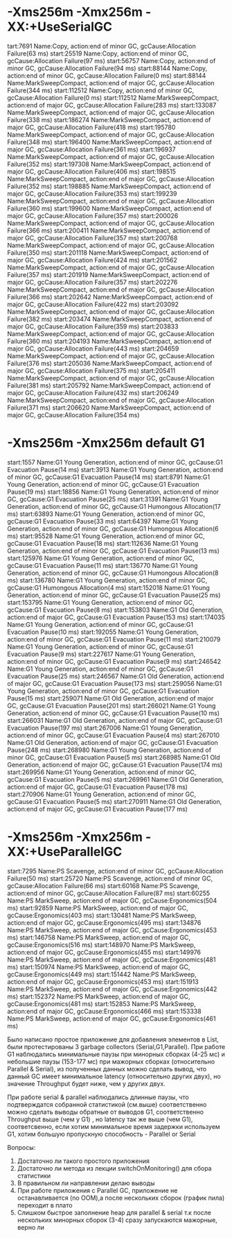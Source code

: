 # -Xms256m -Xmx256m -XX:+UseSerialGC
tart:7691 Name:Copy, action:end of minor GC, gcCause:Allocation Failure(63 ms)
start:25519 Name:Copy, action:end of minor GC, gcCause:Allocation Failure(97 ms)
start:56757 Name:Copy, action:end of minor GC, gcCause:Allocation Failure(94 ms)
start:88144 Name:Copy, action:end of minor GC, gcCause:Allocation Failure(0 ms)
start:88144 Name:MarkSweepCompact, action:end of major GC, gcCause:Allocation Failure(344 ms)
start:112512 Name:Copy, action:end of minor GC, gcCause:Allocation Failure(0 ms)
start:112512 Name:MarkSweepCompact, action:end of major GC, gcCause:Allocation Failure(283 ms)
start:133087 Name:MarkSweepCompact, action:end of major GC, gcCause:Allocation Failure(338 ms)
start:186274 Name:MarkSweepCompact, action:end of major GC, gcCause:Allocation Failure(418 ms)
start:195780 Name:MarkSweepCompact, action:end of major GC, gcCause:Allocation Failure(348 ms)
start:196400 Name:MarkSweepCompact, action:end of major GC, gcCause:Allocation Failure(361 ms)
start:196937 Name:MarkSweepCompact, action:end of major GC, gcCause:Allocation Failure(352 ms)
start:197308 Name:MarkSweepCompact, action:end of major GC, gcCause:Allocation Failure(406 ms)
start:198515 Name:MarkSweepCompact, action:end of major GC, gcCause:Allocation Failure(352 ms)
start:198885 Name:MarkSweepCompact, action:end of major GC, gcCause:Allocation Failure(353 ms)
start:199239 Name:MarkSweepCompact, action:end of major GC, gcCause:Allocation Failure(360 ms)
start:199600 Name:MarkSweepCompact, action:end of major GC, gcCause:Allocation Failure(357 ms)
start:200026 Name:MarkSweepCompact, action:end of major GC, gcCause:Allocation Failure(366 ms)
start:200411 Name:MarkSweepCompact, action:end of major GC, gcCause:Allocation Failure(357 ms)
start:200768 Name:MarkSweepCompact, action:end of major GC, gcCause:Allocation Failure(350 ms)
start:201118 Name:MarkSweepCompact, action:end of major GC, gcCause:Allocation Failure(424 ms)
start:201562 Name:MarkSweepCompact, action:end of major GC, gcCause:Allocation Failure(357 ms)
start:201919 Name:MarkSweepCompact, action:end of major GC, gcCause:Allocation Failure(357 ms)
start:202276 Name:MarkSweepCompact, action:end of major GC, gcCause:Allocation Failure(366 ms)
start:202642 Name:MarkSweepCompact, action:end of major GC, gcCause:Allocation Failure(422 ms)
start:203092 Name:MarkSweepCompact, action:end of major GC, gcCause:Allocation Failure(382 ms)
start:203474 Name:MarkSweepCompact, action:end of major GC, gcCause:Allocation Failure(359 ms)
start:203833 Name:MarkSweepCompact, action:end of major GC, gcCause:Allocation Failure(360 ms)
start:204193 Name:MarkSweepCompact, action:end of major GC, gcCause:Allocation Failure(443 ms)
start:204659 Name:MarkSweepCompact, action:end of major GC, gcCause:Allocation Failure(376 ms)
start:205036 Name:MarkSweepCompact, action:end of major GC, gcCause:Allocation Failure(375 ms)
start:205411 Name:MarkSweepCompact, action:end of major GC, gcCause:Allocation Failure(381 ms)
start:205792 Name:MarkSweepCompact, action:end of major GC, gcCause:Allocation Failure(432 ms)
start:206249 Name:MarkSweepCompact, action:end of major GC, gcCause:Allocation Failure(371 ms)
start:206620 Name:MarkSweepCompact, action:end of major GC, gcCause:Allocation Failure(354 ms)

# -Xms256m -Xmx256m default G1
start:1557 Name:G1 Young Generation, action:end of minor GC, gcCause:G1 Evacuation Pause(14 ms)
start:3913 Name:G1 Young Generation, action:end of minor GC, gcCause:G1 Evacuation Pause(14 ms)
start:8791 Name:G1 Young Generation, action:end of minor GC, gcCause:G1 Evacuation Pause(19 ms)
start:18856 Name:G1 Young Generation, action:end of minor GC, gcCause:G1 Evacuation Pause(25 ms)
start:31391 Name:G1 Young Generation, action:end of minor GC, gcCause:G1 Humongous Allocation(17 ms)
start:63893 Name:G1 Young Generation, action:end of minor GC, gcCause:G1 Evacuation Pause(33 ms)
start:64397 Name:G1 Young Generation, action:end of minor GC, gcCause:G1 Humongous Allocation(6 ms)
start:95528 Name:G1 Young Generation, action:end of minor GC, gcCause:G1 Evacuation Pause(18 ms)
start:112636 Name:G1 Young Generation, action:end of minor GC, gcCause:G1 Evacuation Pause(13 ms)
start:125976 Name:G1 Young Generation, action:end of minor GC, gcCause:G1 Evacuation Pause(11 ms)
start:136770 Name:G1 Young Generation, action:end of minor GC, gcCause:G1 Humongous Allocation(8 ms)
start:136780 Name:G1 Young Generation, action:end of minor GC, gcCause:G1 Humongous Allocation(4 ms)
start:152018 Name:G1 Young Generation, action:end of minor GC, gcCause:G1 Evacuation Pause(25 ms)
start:153795 Name:G1 Young Generation, action:end of minor GC, gcCause:G1 Evacuation Pause(8 ms)
start:153803 Name:G1 Old Generation, action:end of major GC, gcCause:G1 Evacuation Pause(153 ms)
start:174035 Name:G1 Young Generation, action:end of minor GC, gcCause:G1 Evacuation Pause(10 ms)
start:192055 Name:G1 Young Generation, action:end of minor GC, gcCause:G1 Evacuation Pause(11 ms)
start:210079 Name:G1 Young Generation, action:end of minor GC, gcCause:G1 Evacuation Pause(9 ms)
start:227617 Name:G1 Young Generation, action:end of minor GC, gcCause:G1 Evacuation Pause(9 ms)
start:246542 Name:G1 Young Generation, action:end of minor GC, gcCause:G1 Evacuation Pause(25 ms)
start:246567 Name:G1 Old Generation, action:end of major GC, gcCause:G1 Evacuation Pause(173 ms)
start:259056 Name:G1 Young Generation, action:end of minor GC, gcCause:G1 Evacuation Pause(15 ms)
start:259071 Name:G1 Old Generation, action:end of major GC, gcCause:G1 Evacuation Pause(201 ms)
start:266021 Name:G1 Young Generation, action:end of minor GC, gcCause:G1 Evacuation Pause(10 ms)
start:266031 Name:G1 Old Generation, action:end of major GC, gcCause:G1 Evacuation Pause(197 ms)
start:267006 Name:G1 Young Generation, action:end of minor GC, gcCause:G1 Evacuation Pause(4 ms)
start:267010 Name:G1 Old Generation, action:end of major GC, gcCause:G1 Evacuation Pause(248 ms)
start:268980 Name:G1 Young Generation, action:end of minor GC, gcCause:G1 Evacuation Pause(5 ms)
start:268985 Name:G1 Old Generation, action:end of major GC, gcCause:G1 Evacuation Pause(174 ms)
start:269956 Name:G1 Young Generation, action:end of minor GC, gcCause:G1 Evacuation Pause(5 ms)
start:269961 Name:G1 Old Generation, action:end of major GC, gcCause:G1 Evacuation Pause(178 ms)
start:270906 Name:G1 Young Generation, action:end of minor GC, gcCause:G1 Evacuation Pause(5 ms)
start:270911 Name:G1 Old Generation, action:end of major GC, gcCause:G1 Evacuation Pause(177 ms)

# -Xms256m  -Xmx256m -XX:+UseParallelGC
start:7295 Name:PS Scavenge, action:end of minor GC, gcCause:Allocation Failure(50 ms)
start:25720 Name:PS Scavenge, action:end of minor GC, gcCause:Allocation Failure(66 ms)
start:60168 Name:PS Scavenge, action:end of minor GC, gcCause:Allocation Failure(87 ms)
start:60255 Name:PS MarkSweep, action:end of major GC, gcCause:Ergonomics(504 ms)
start:92859 Name:PS MarkSweep, action:end of major GC, gcCause:Ergonomics(403 ms)
start:130481 Name:PS MarkSweep, action:end of major GC, gcCause:Ergonomics(495 ms)
start:134876 Name:PS MarkSweep, action:end of major GC, gcCause:Ergonomics(453 ms)
start:146758 Name:PS MarkSweep, action:end of major GC, gcCause:Ergonomics(516 ms)
start:148970 Name:PS MarkSweep, action:end of major GC, gcCause:Ergonomics(455 ms)
start:149976 Name:PS MarkSweep, action:end of major GC, gcCause:Ergonomics(481 ms)
start:150974 Name:PS MarkSweep, action:end of major GC, gcCause:Ergonomics(449 ms)
start:151442 Name:PS MarkSweep, action:end of major GC, gcCause:Ergonomics(453 ms)
start:151913 Name:PS MarkSweep, action:end of major GC, gcCause:Ergonomics(442 ms)
start:152372 Name:PS MarkSweep, action:end of major GC, gcCause:Ergonomics(481 ms)
start:152853 Name:PS MarkSweep, action:end of major GC, gcCause:Ergonomics(466 ms)
start:153338 Name:PS MarkSweep, action:end of major GC, gcCause:Ergonomics(461 ms)

Было написано простое приложение для добавления элементов в List, были протестированы 3 garbage collectors (Serial,G1,Parallel).
При работе G1 наблюдались минимальные паузы при минорных сборках (4-25 мс) и небольшие паузы (153-177 мс) при мажорных сборках (относительно Parallel & Serial),
из полученных данных можно сделать вывод, что данный GC имеет минимальное latency (относительно других двух), но значение Throughput будет ниже, чем у других двух.

При работе serial & parallel наблюдались длинные паузы, что подтверждатся собранной статистикой (см.выше) 
соответственно можно сделать выводы обратные от выводов G1, соответственно Throughput выше (чем  у G1) , но latency так же выше (чем G1),
соответсвенно, если хотим минимальное время задержки используем G1, хотим большую пропускную способность - Parallel or Serial


Вопросы:
1) Достаточно ли такого простого приложения
2) Достаточно ли метода из лекции switchOnMonitoring() для сбора статистики
3) В правильном ли направлении делаю выводы
4) При работе приложения с Parallel GC, приложение не останавливается (no OOM),а после нескольких сборок (график пила) переходит в плато
5) Слишком быстрое заполнение heap для parallel & serial т.к после нескольких минорных сборок (3-4) сразу запускаются мажорные, верно ли 